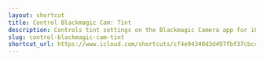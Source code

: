```yaml
---
layout: shortcut
title: Control Blackmagic Cam: Tint
description: Controls tint settings on the Blackmagic Camera app for iOS
slug: control-blackmagic-cam-tint
shortcut_url: https://www.icloud.com/shortcuts/cf4e94340d3d497fbf37cbcc1c33f702
---
```

